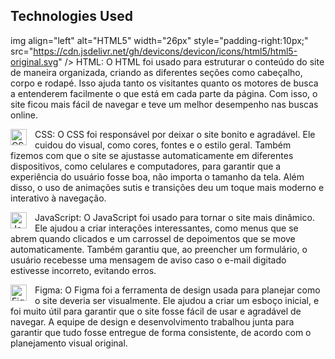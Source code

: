 ## Technologies Used

img align="left" alt="HTML5" width="26px" style="padding-right:10px;" src="https://cdn.jsdelivr.net/gh/devicons/devicon/icons/html5/html5-original.svg" /> HTML: O HTML foi usado para estruturar o conteúdo do site de maneira organizada, criando as diferentes seções como cabeçalho, corpo e rodapé. Isso ajuda tanto os visitantes quanto os motores de busca a entenderem facilmente o que está em cada parte da página. Com isso, o site ficou mais fácil de navegar e teve um melhor desempenho nas buscas online.

<img align="left" alt="CSS3" width="26px" style="padding-right:10px;" src="https://cdn.jsdelivr.net/gh/devicons/devicon/icons/css3/css3-original.svg" /> CSS: O CSS foi responsável por deixar o site bonito e agradável. Ele cuidou do visual, como cores, fontes e o estilo geral. Também fizemos com que o site se ajustasse automaticamente em diferentes dispositivos, como celulares e computadores, para garantir que a experiência do usuário fosse boa, não importa o tamanho da tela. Além disso, o uso de animações sutis e transições deu um toque mais moderno e interativo à navegação.

<img align="left" alt="JavaScript" width="26px" style="padding-right:10px;" src="https://cdn.jsdelivr.net/gh/devicons/devicon/icons/javascript/javascript-original.svg" /> JavaScript: O JavaScript foi usado para tornar o site mais dinâmico. Ele ajudou a criar interações interessantes, como menus que se abrem quando clicados e um carrossel de depoimentos que se move automaticamente. Também garantiu que, ao preencher um formulário, o usuário recebesse uma mensagem de aviso caso o e-mail digitado estivesse incorreto, evitando erros.

<img align="left" alt="Figma" width="26px" style="padding-right:10px;" src="https://cdn.jsdelivr.net/gh/devicons/devicon@latest/icons/figma/figma-original.svg" /> Figma: O Figma foi a ferramenta de design usada para planejar como o site deveria ser visualmente. Ele ajudou a criar um esboço inicial, e foi muito útil para garantir que o site fosse fácil de usar e agradável de navegar. A equipe de design e desenvolvimento trabalhou junta para garantir que tudo fosse entregue de forma consistente, de acordo com o planejamento visual original.
